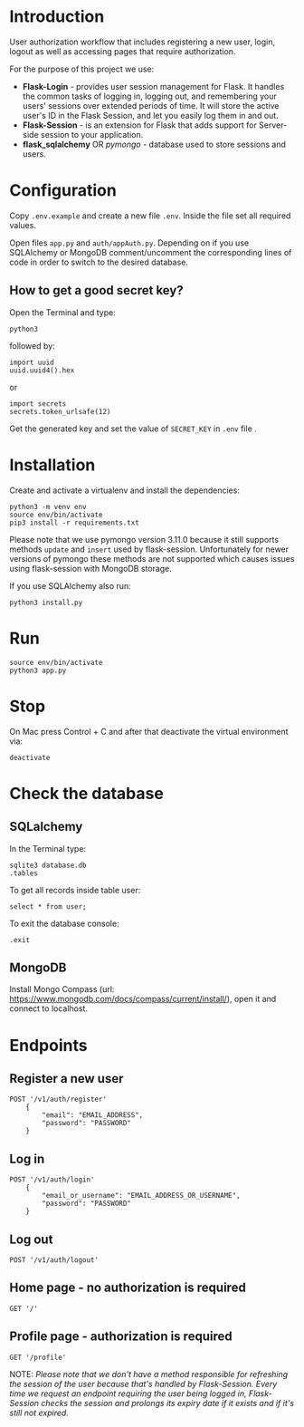 # Introduction
User authorization workflow that includes registering a new user, login, logout as well as accessing pages that require authorization.

For the purpose of this project we use:
- **Flask-Login** - provides user session management for Flask. It handles the common tasks of logging in, logging out, and remembering your users' sessions over extended periods of time. It will store the active user's ID in the Flask Session, and let you easily log them in and out.
- **Flask-Session** - is an extension for Flask that adds support for Server-side session to your application.
- **flask_sqlalchemy** OR *pymongo* - database used to store sessions and users.

# Configuration
Copy `.env.example` and create a new file `.env`. Inside the file set all required values.

Open files `app.py` and `auth/appAuth.py`. Depending on if you use SQLAlchemy or MongoDB comment/uncomment the corresponding lines of code in order to switch to the desired database.

## How to get a good secret key?
Open the Terminal and type:
```
python3
```

followed by:

```
import uuid
uuid.uuid4().hex

```

or

```
import secrets
secrets.token_urlsafe(12)
```

Get the generated key and set the value of `SECRET_KEY` in `.env` file .


# Installation
Create and activate a virtualenv and install the dependencies:
```
python3 -m venv env
source env/bin/activate
pip3 install -r requirements.txt
```

Please note that we use pymongo version 3.11.0 because it still supports methods `update` and `insert` used by flask-session. Unfortunately for newer versions of pymongo these methods are not supported which causes issues using flask-session with MongoDB storage.

If you use SQLAlchemy also run:
```
python3 install.py
```

# Run
```
source env/bin/activate
python3 app.py
```

# Stop
On Mac press Control + C and after that deactivate the virtual environment via:
```
deactivate
```

# Check the database
## SQLalchemy
In the Terminal type:
```
sqlite3 database.db
.tables
```

To get all records inside table user:
```
select * from user;
```

To exit the database console:
```
.exit
```

## MongoDB
Install Mongo Compass (url: https://www.mongodb.com/docs/compass/current/install/), open it and connect to localhost.

# Endpoints
## Register a new user
```
POST '/v1/auth/register'
    {
        "email": "EMAIL_ADDRESS",
        "password": "PASSWORD"
    }
```

## Log in
```
POST '/v1/auth/login'
    {
        "email_or_username": "EMAIL_ADDRESS_OR_USERNAME",
        "password": "PASSWORD"
    }
```

## Log out
```
POST '/v1/auth/logout'
```

## Home page - no authorization is required
```
GET '/'
```

## Profile page - authorization is required
```
GET '/profile'
```

NOTE: _Please note that we don't have a method responsible for refreshing the session of the user because that's handled by Flask-Session. Every time we request an endpoint requiring the user being logged in, Flask-Session checks the session and prolongs its expiry date if it exists and if it's still not expired._